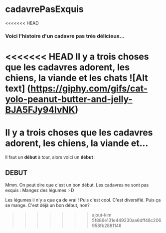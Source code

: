 # cadavrePasExquis

<<<<<<< HEAD
### Voici l'histoire d'un cadavre pas très délicieux...

<<<<<<< HEAD
Il y a trois choses que les cadavres adorent, les chiens, la viande et les chats
![Alt text]
(https://giphy.com/gifs/cat-yolo-peanut-butter-and-jelly-BJA5FJy94lvNK)
=======
Il y a trois choses que les cadavres adorent, les chiens, la viande et...
=======
Il faut un **début** à *tout*, alors voici un **début** :

## DEBUT

Mmm. On peut dire que c'est un bon début. Les cadavres ne sont pas exquis : Mangez des légumes :-D

Les légumes il n'y a que ça de vrai ! Puis c'est cool. C'est diversifié. Puis ça se mange. C'est déjà un bon début, non? 
>>>>>>> ajout-kim
>>>>>>> 5f886e131e449230aa6dff48c206958fb2881148
